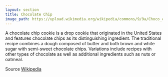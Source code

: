 ```yaml
---
layout: section
title: Chocolate Chip
image_path: https://upload.wikimedia.org/wikipedia/commons/9/9a/Choco_chip_cookie.jpg
---
```


A chocolate chip cookie is a drop cookie that originated in the United States and features chocolate chips as its distinguishing ingredient. The traditional recipe combines a dough composed of butter and both brown and white sugar with semi-sweet chocolate chips. Variations include recipes with other types of chocolate as well as additional ingredients such as nuts or oatmeal.

Source [Wikipedia](https://en.wikipedia.org/wiki/Chocolate_chip_cookie)